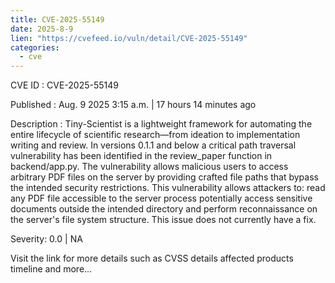 ```yaml
--- 
title: CVE-2025-55149
date: 2025-8-9
lien: "https://cvefeed.io/vuln/detail/CVE-2025-55149"
categories:
  - cve
---
```


CVE ID : CVE-2025-55149

Published :  Aug. 9
2025
3:15 a.m. | 17 hours
14 minutes ago

Description : Tiny-Scientist is a lightweight framework for automating the entire lifecycle of scientific research—from ideation to implementation
writing
and review. In versions 0.1.1 and below
a critical path traversal vulnerability has been identified in the review_paper function in backend/app.py. The vulnerability allows malicious users to access arbitrary PDF files on the server by providing crafted file paths that bypass the intended security restrictions. This vulnerability allows attackers to: read any PDF file accessible to the server process
potentially access sensitive documents outside the intended directory and perform reconnaissance on the server's file system structure. This issue does not currently have a fix.

Severity: 0.0 | NA

Visit the link for more details
such as CVSS details
affected products
timeline
and more...
